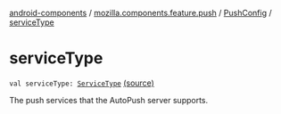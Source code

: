 [android-components](../../index.md) / [mozilla.components.feature.push](../index.md) / [PushConfig](index.md) / [serviceType](./service-type.md)

# serviceType

`val serviceType: `[`ServiceType`](../-service-type/index.md) [(source)](https://github.com/mozilla-mobile/android-components/blob/master/components/feature/push/src/main/java/mozilla/components/feature/push/AutoPushFeature.kt#L440)

The push services that the AutoPush server supports.

